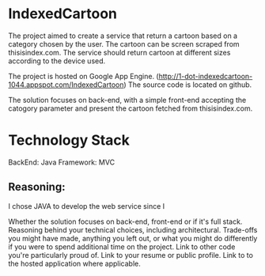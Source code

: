 # IndexedCartoon

The project aimed to create a service that return a cartoon based on a category chosen by the user.
The cartoon can be screen scraped from thisisindex.com. The service should return cartoon at different sizes according 
to the device used. 

The project is hosted on Google App Engine.
(http://1-dot-indexedcartoon-1044.appspot.com/IndexedCartoon)
The source code is located on github.

The solution focuses on back-end, with a simple front-end accepting the catogory parameter and 
present the cartoon fetched from thisisindex.com.

# Technology Stack
BackEnd: Java
Framework: MVC

## Reasoning:
I chose JAVA to develop the web service since I


Whether the solution focuses on back-end, front-end or if it's full stack.
Reasoning behind your technical choices, including architectural. Trade-offs you might have made, anything you left out, or what you might do differently if you were to spend additional time on the project.
Link to other code you're particularly proud of.
Link to your resume or public profile.
Link to to the hosted application where applicable.
